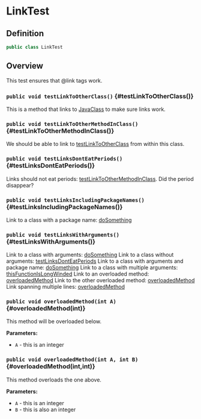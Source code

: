 # LinkTest

## Definition

```java
public class LinkTest
```

## Overview

This test ensures that @link tags work.

### `public void testLinkToOtherClass()` {#testLinkToOtherClass()}

This is a method that links to [JavaClass](JavaClass) to make sure links
work.

### `public void testLinkToOtherMethodInClass()` {#testLinkToOtherMethodInClass()}

We should be able to link to [testLinkToOtherClass](LinkTest#testLinkToOtherClass()) from within
this class.

### `public void testLinksDontEatPeriods()` {#testLinksDontEatPeriods()}

Links should not eat periods: [testLinkToOtherMethodInClass](LinkTest#testLinkToOtherMethodInClass()). Did
the period disappear?

### `public void testLinksIncludingPackageNames()` {#testLinksIncludingPackageNames()}

Link to a class with a package name: [doSomething](JavaClass#doSomething(long))

### `public void testLinksWithArguments()` {#testLinksWithArguments()}

Link to a class with arguments: [doSomething](JavaClass#doSomething(long))
Link to a class without arguments: [testLinksDontEatPeriods](LinkTest#testLinksDontEatPeriods())
Link to a class with arguments and package name: [doSomething](JavaClass#doSomething(long))
Link to a class with multiple arguments: [thisFunctionIsLongWinded](FunctionDefOverSeveralLines#thisFunctionIsLongWinded(int,int,int))
Link to an overloaded method: [overloadedMethod](LinkTest#overloadedMethod(int))
Link to the other overloaded method: [overloadedMethod](LinkTest#overloadedMethod(int,int))
Link spanning multiple lines: [overloadedMethod](LinkTest#overloadedMethod(int,int))

### `public void overloadedMethod(int A)` {#overloadedMethod(int)}

This method will be overloaded below.

**Parameters:**

* `A` - this is an integer

### `public void overloadedMethod(int A, int B)` {#overloadedMethod(int,int)}

This method overloads the one above.

**Parameters:**

* `A` - this is an integer
* `B` - this is also an integer

